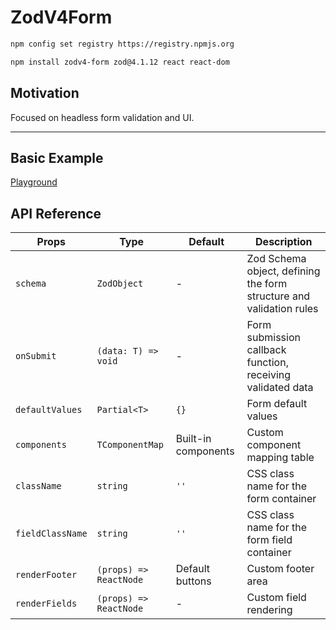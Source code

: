 # ZodV4Form

```bash
npm config set registry https://registry.npmjs.org
```

```bash
npm install zodv4-form zod@4.1.12 react react-dom
```

## Motivation

Focused on headless form validation and UI.

---

## Basic Example

[Playground](./lib/playground.tsx)

## API Reference

| Props | Type | Default | Description |
| --- | --- | --- | --- |
| `schema` | `ZodObject` | - | Zod Schema object, defining the form structure and validation rules |
| `onSubmit` | `(data: T) => void` | - | Form submission callback function, receiving validated data |
| `defaultValues` | `Partial<T>` | `{}` | Form default values |
| `components` | `TComponentMap` | Built-in components | Custom component mapping table |
| `className` | `string` | `''` | CSS class name for the form container |
| `fieldClassName` | `string` | `''` | CSS class name for the form field container |
| `renderFooter` | `(props) => ReactNode` | Default buttons | Custom footer area |
| `renderFields` | `(props) => ReactNode` | - | Custom field rendering |
